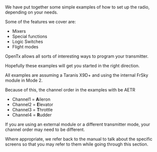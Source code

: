 We have put together some simple examples of how to set up the radio, depending on your needs.

Some of the features we cover are:

* Mixers
* Special functions
* Logic Switches
* Flight modes

OpenTx allows all sorts of interesting ways to program your transmitter.

Hopefully these examples will get you started in the right direction.

All examples are assuming a Taranis X9D+ and using the internal FrSky module in Mode 2.

Because of this, the channel order in the examples with be AETR

* Channel1 = **A**ileron
* Channel2 = **E**levator
* Channel3 = **T**hrottle
* Channel4 = **R**udder

If you are using an external module or a different transmitter mode, your channel order may need to be different.

Where appropriate, we refer back to the manual to talk about the specific screens so that you may refer to them while going through this section.




